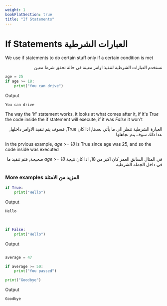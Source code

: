 ```yaml
---
weight: 1
bookFlatSection: true
title: "If Statements"
---
```


# If Statements العبارات الشرطية

<p>We use if statements to do certain stuff only if a certain condition is met</p>
<p style="direction: rtl">نستخدم العبارات الشرطية لتنفيذ اوامر معينة في حالة تحقق شرط معين</p>

```python
age = 25
if age >= 18:
    print("You can drive")
```

Output

```
You can drive
```

<p>The way the 'if' statement works, it looks at what comes after it, if it's <em>True</em> the code inside the if statement will execute, if it was <em>False</em> it won't </p>
<p style='direction: rtl'> العبارة الشرطية تنظر الى ما يأتي بعدها, اذا كان True, فسوف يتم تنفيذ الاوامر داخلها, عدا ذلك سوف يتم تجاهلها </p>

<p>In the prvious example, <em>age >= 18</em> is True since age was 25, and so the code inside was executed</p>
<p style='direction: rtl'>في المثال السابق العمر كان اكبر من 18, اذا كان نتيجة <em>age >= 18</em> صحيحة, فتم تنفيذ ما في داخل الجملة الشرطية </p>

### More examples المزيد من الامثلة

```python
if True:
    print("Hello")
```

Output

```
Hello
```

<br>

```python
if False:
    print("Hello")
```

Output

```

```

```python
average = 47

if average >= 50:
    print("You passed")

print("Goodbye")
```

Output

```
Goodbye
```
